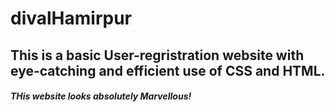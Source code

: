 # divalHamirpur
## This is a basic User-regristration website with eye-catching and efficient use of CSS and HTML.
#### *THis website looks absolutely Marvellous!*
